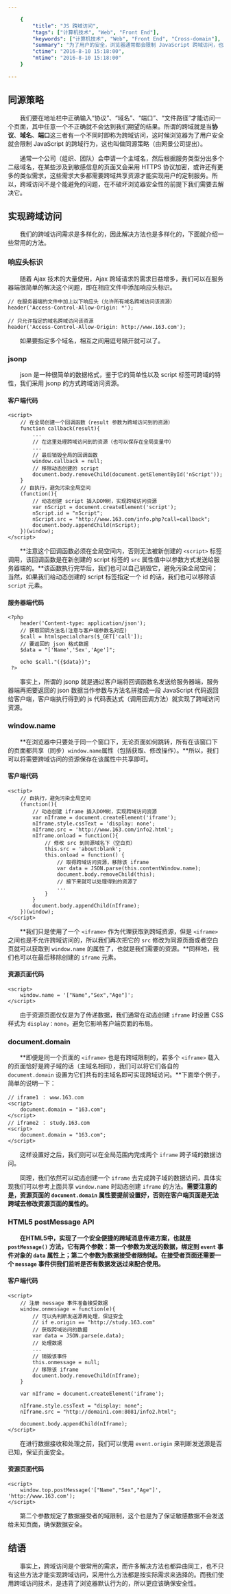 ```yaml
---

    {
		"title": "JS 跨域访问",
		"tags": ["计算机技术", "Web", "Front End"],
        "keywords": ["计算机技术", "Web", "Front End", "Cross-domain"],
        "summary": "为了用户的安全，浏览器通常都会限制 JavaScript 跨域访问，也就是默认不允许不同域名下页面之间进行资源的传递，但很多时候我们又有跨域请求资源的需求。",
        "ctime": "2016-8-10 15:18:00",
        "mtime": "2016-8-10 15:18:00"
    }

---
```


## 同源策略

　　我们要在地址栏中正确输入“协议”、“域名”、“端口”、“文件路径”才能访问一个页面，其中任意一个不正确就不会达到我们期望的结果。所谓的跨域就是当**协议**、**域名**、**端口**这三者有一个不同时即称为跨域访问，这时候浏览器为了用户安全就会限制 JavaScript 的跨域行为，这也叫做同源策略（由网景公司提出）。

　　通常一个公司（组织、团队）会申请一个主域名，然后根据服务类型分出多个二级域名，在某些涉及到敏感信息的页面又会采用 HTTPS 协议加密，或许还有更多的类似需求，这些需求大多都需要跨域共享资源才能实现用户的定制服务。所以，跨域访问不是个能避免的问题，在不破坏浏览器安全性的前提下我们需要去解决它。

## 实现跨域访问

　　我们的跨域访问需求是多样化的，因此解决方法也是多样化的，下面就介绍一些常用的方法。

### 响应头标识

　　随着 Ajax 技术的大量使用，Ajax 跨域请求的需求日益增多，我们可以在服务器端很简单的解决这个问题，即在相应文件中添加响应头标识。

	// 在服务器端的文件中加上以下响应头（允许所有域名跨域访问该资源）
	header('Access-Control-Allow-Origin: *');
	
	// 只允许指定的域名跨域访问该资源
	header('Access-Control-Allow-Origin: http://www.163.com');

　　如果要指定多个域名，相互之间用逗号隔开就可以了。

### jsonp

　　json 是一种很简单的数据格式，鉴于它的简单性以及 script 标签可跨域的特性，我们采用 jsonp 的方式跨域访问资源。

#### 客户端代码

	<script>
		// 在全局创建一个回调函数（result 参数为跨域访问到的资源）
		function callback(result){
			...
			// 在这里处理跨域访问到的资源（也可以保存在全局变量中）
			...
			// 最后销毁全局的回调函数
			window.callback = null;
			// 移除动态创建的 script
			document.body.removeChild(document.getElementById('nScript'));
		}
		// 自执行，避免污染全局空间
		(function(){
			// 动态创建 script 插入DOM树，实现跨域访问资源
			var nScript = document.createElement('script');
			nScript.id = "nScript";
			nScript.src = "http://www.163.com/info.php?call=callback";
			document.body.appendChild(nScript);
		})(window);
	</script>

　　**注意这个回调函数必须在全局空间内，否则无法被新创建的 `<script>` 标签调用，该回调函数是在新创建的 script 标签的 `src` 属性值中以参数方式发送给服务器端的。**该函数执行完毕后，我们也可以自己销毁它，避免污染全局空间；当然，如果我们给动态创建的 script 标签指定一个 id 的话，我们也可以移除该 `script` 元素。

#### 服务器端代码

	<?php
		header('Content-type: application/json');
		// 获取回调方法名(注意与客户端参数名对应)
		$call = htmlspecialchars($_GET['call']);
		// 要返回的 json 格式数据
		$data = "['Name','Sex','Age']";
	
		echo $call."({$data})";
	 ?>

　　事实上，所谓的 jsonp 就是通过客户端将回调函数名发送给服务器端，服务器端再把要返回的 json 数据当作参数与方法名拼接成一段 JavaScript 代码返回给客户端，客户端执行得到的 js 代码表达式（调用回调方法）就实现了跨域访问资源。

### window.name

　　**在浏览器中只要处于同一个窗口下，无论页面如何跳转，所有在该窗口下的页面都共享（同步）<code>window.name</code>属性（包括获取、修改操作）。**所以，我们可以将需要跨域访问的资源保存在该属性中共享即可。

#### 客户端代码

	<sctipt>
		// 自执行，避免污染全局空间
		(function(){
			// 动态创建 iframe 插入DOM树，实现跨域访问资源
			var nIframe = document.createElement('iframe');
			nIframe.style.cssText = 'display: none';
			nIframe.src = 'http://www.163.com/info2.html';
			nIframe.onload = function(){
				// 修改 src 到同源域名下（空白页）
				this.src = 'about:blank';
				this.onload = function() {
					// 取得跨域访问资源，移除该 iframe
					var data = JSON.parse(this.contentWindow.name);
					document.body.removeChild(this);
					// 接下来就可以处理得到的资源了
					...
				}
			}
			document.body.appendChild(nIframe);
		})(window);
	</script>

　　**我们只是使用了一个 `<iframe>` 作为代理获取到跨域资源，但是 `<iframe>` 之间也是不允许跨域访问的，所以我们再次把它的 `src` 修改为同源页面或者空白页就可以获取到 `window.name` 的属性了，也就是我们需要的资源。**同样地，我们也可以在最后移除创建的 `iframe` 元素。

#### 资源页面代码

	<script>
		window.name = '["Name","Sex","Age"]';
	</script>

　　由于资源页面仅仅是为了传递数据，我们通常在动态创建 `iframe` 时设置 CSS 样式为 `display：none`，避免它影响客户端页面的布局。

### document.domain

　　**即便是同一个页面的 `<iframe>` 也是有跨域限制的，若多个 `<iframe>` 载入的页面恰好是跨子域的话（主域名相同），我们可以将它们各自的 `document.domain` 设置为它们共有的主域名即可实现跨域访问。**下面举个例子，简单的说明一下：

	// iframe1 ： www.163.com
	<script>
		document.domain = "163.com";
	</script>
	// iframe2 ： study.163.com
	<script>
		document.domain = "163.com";
	</script>

　　这样设置好之后，我们则可以在全局范围内完成两个 `iframe` 跨子域的数据访问。

　　同理，我们依然可以动态创建一个 `iframe` 去完成跨子域的数据访问，具体实现我们可以参考上面共享 `window.name` 时动态创建 `iframe` 的方法。**需要注意的是，资源页面的 `document.domain` 属性要提前设置好，否则在客户端页面是无法跨域去修改资源页面的属性的。**

### HTML5 postMessage API

　　**在HTML5中，实现了一个安全便捷的跨域消息传递方案，也就是 `postMessage()` 方法，它有两个参数：第一个参数为发送的数据，绑定到 `event` 事件对象的 `data` 属性上；第二个参数为数据接受者限制域。在接受者页面还需要一个 `message` 事件供我们监听是否有数据发送过来配合使用。**

#### 客户端代码

	<script>
		// 注册 message 事件准备接受数据
		window.onmessage = function(e){
			// 可以先判断发送源再处理，保证安全
			// if e.origin == "http://study.163.com"
			// 获取跨域访问的数据
			var data = JSON.parse(e.data);
			// 处理数据
			...
			// 销毁该事件
			this.onmessage = null;
			// 移除该 iframe
			document.body.removeChild(nIframe);
		}
	
		var nIframe = document.createElement('iframe');
	
		nIframe.style.cssText = "display: none";
		nIframe.src = "http://domain1.com:8081/info2.html";
	
		document.body.appendChild(nIframe);
	</script>

　　在进行数据接收和处理之前，我们可以使用 `event.origin` 来判断发送源是否已知，保证页面安全。

#### 资源页面代码

	<script>
		window.top.postMessage('["Name","Sex","Age"]', 'http://www.163.com');
	</script>

　　第二个参数规定了数据接受者的域限制，这个也是为了保证敏感数据不会发送给未知页面，确保数据安全。

## 结语

　　事实上，跨域访问是个很常用的需求，而许多解决方法也都异曲同工，也不只有这些方法才能实现跨域访问，采用什么方法都是按实际需求来选择的。而我们使用跨域访问技术，是违背了浏览器默认行为的，所以更应该确保安全性。